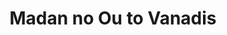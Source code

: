 --- 
title: "Madan no Ou to Vanadis"
publishdate: "2019-6-27T16:48:46+02:00"
src: "https://365manga.net/manga/madan-no-ou-to-vanadis"
image: "https://data.365manga.net/images/thumbnails/15917-madan-no-ou-to-vanadis.jpg"
description: "Set in a Western Medieval-like place during times of war, Eleonora 'Ellen' Viltaria, one of the Vanadis of Zhcted, leads the battle into Brune. There are, in fact, seven Vanadis, named for having each received a powerful weapon from the dragon to individually reign over seven territories. The power of the Vanadis invokes dread and fear from their enemies. An earl in the service of the country of Brune, a…"
---